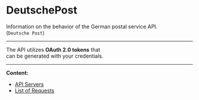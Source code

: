 # DeutschePost

Information on the behavior of the German postal service API.<br>
(`Deutsche Post`)

---

The API utilizes **OAuth 2.0 tokens** that<br> can be generated with your credentials.

---

**Content:**
+ [API Servers](General/Servers.md)
+ [List of Requests](https://applicationprogramminginterface.github.io/DeutschePost/Requests/Overview.html)
